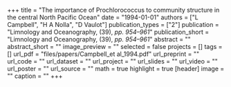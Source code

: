 +++
title = "The importance of Prochlorococcus to community structure in the central North Pacific Ocean"
date = "1994-01-01"
authors = ["L Campbell", "H A Nolla", "D Vaulot"]
publication_types = ["2"]
publication = "Limnology and Oceanography, (39), _pp. 954–961_"
publication_short = "Limnology and Oceanography, (39), _pp. 954–961_"
abstract = ""
abstract_short = ""
image_preview = ""
selected = false
projects = []
tags = []
url_pdf = "files/papers/Campbell_et al_1994.pdf"
url_preprint = ""
url_code = ""
url_dataset = ""
url_project = ""
url_slides = ""
url_video = ""
url_poster = ""
url_source = ""
math = true
highlight = true
[header]
image = ""
caption = ""
+++
